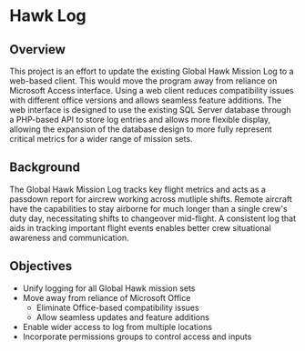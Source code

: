 # Hawk Log
## Overview
This project is an effort to update the existing Global Hawk Mission Log to a web-based client.  This would move the program away from reliance on Microsoft Access interface.  Using a web client reduces compatibility issues with different office versions and allows seamless feature additions.  The web interface is designed to use the existing SQL Server database through a PHP-based API to store log entries and allows more flexible display, allowing the expansion of the database design to more fully represent critical metrics for a wider range of mission sets.

## Background
The Global Hawk Mission Log tracks key flight metrics and acts as a passdown report for aircrew working across mutliple shifts.  Remote aircraft have the capabilities to stay airborne for much longer than a single crew's duty day, necessitating shifts to changeover mid-flight.  A consistent log that aids in tracking important flight events enables better crew situational awareness and communication.

## Objectives
- Unify logging for all Global Hawk mission sets
- Move away from reliance of Microsoft Office
    - Eliminate Office-based compatibility issues
    - Allow seamless updates and feature additions
- Enable wider access to log from multiple locations
- Incorporate permissions groups to control access and inputs
